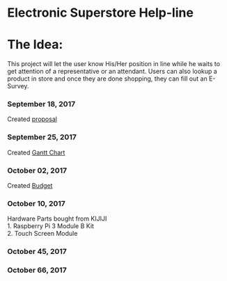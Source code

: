 Electronic Superstore Help-line
===============================

The Idea:
=========

This project will let the user know His/Her position in line while he waits to get attention of a representative or an attendant.
Users can also lookup a product in store and once they are done shopping, they can fill out an E-Survey.

### September 18, 2017
Created [proposal](https://www.google.com/)
### September 25, 2017
Created [Gantt Chart](https://github.com/SaqibJaweed/Help-Line/blob/master/Gantt%20Chart.docx)
### October 02, 2017
Created [Budget](https://github.com/SaqibJaweed/Help-Line/blob/master/Budget.docx)
### October 10, 2017
Hardware Parts bought from KIJIJI  
            1. Raspberry Pi 3 Module B Kit  
            2. Touch Screen Module  
### October 45, 2017
### October 66, 2017

